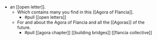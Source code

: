 - an [[open letter]].
  - Which contains many you find in this [[Agora of Flancia]].
    - #pull [[open letters]]
  - For and about the Agora of Flancia and all the [[Agoras]] of the future.
    - #pull [[agora chapter]] [[building bridges]] [[flancia collective]]
